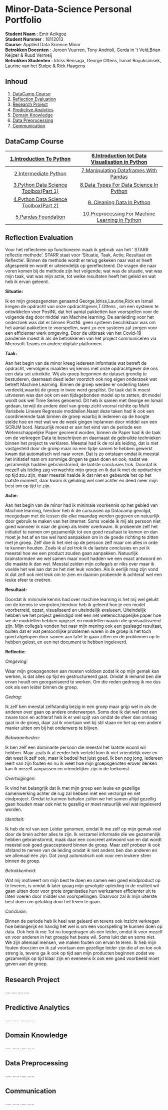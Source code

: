 # Minor-Data-Science Personal Portfolio

**Student Naam** : Emir Acikgoz  
**Student Nummer** : 18112013  
**Course**: Applied Data Science Minor  
**Betrokken Docenten** : Jeroen Vuurren, Tony Andrioli, Gerda in 't Veld,Brian Keijzer & Ruud Vermeij  
**Betrokken Studenten** : Idriss Bensaga, George Ottens, Ismail Boyuksimsek, Laurine van het Stolpe & Rick Haagens

## Inhoud
1. [DataCamp Course](#datacamp-course)
2. [Reflection Evaluation](#reflection-evaluation)
3. [Research Project](#research-project)
4. [Predictive Analytics](#predictive-analytics)
5. [Domain Knowledge](#domain-knowledge)
6. [Data Preprocessing](#data-preprocessing)
7. [Communication](#communication)

## DataCamp Course
| [1.Introduction To Python](https://github.com/Emir-Acikgoz-50/Minor-Data-Science/blob/main/DataCamp%20Courses/Datacamp%201.PNG)| [6.Introduction tot Data Visualisation in Python](https://github.com/Emir-Acikgoz-50/Minor-Data-Science/blob/main/DataCamp%20Courses/Datacamp%206.PNG)| 
|:------------------------:|:------------------------:|
| [2.Intermediate Python](https://github.com/Emir-Acikgoz-50/Minor-Data-Science/blob/main/DataCamp%20Courses/Datacamp%202.PNG)| [7.Manipulating Dataframes With Pandas](https://github.com/Emir-Acikgoz-50/Minor-Data-Science/blob/main/DataCamp%20Courses/Datacamp%207.PNG)| 
| [3.Python Data Science Toolbox(Part 1)](https://github.com/Emir-Acikgoz-50/Minor-Data-Science/blob/main/DataCamp%20Courses/Datacamp%203.PNG)| [8.Data Types For Data Science In Python](https://github.com/Emir-Acikgoz-50/Minor-Data-Science/blob/main/DataCamp%20Courses/Datacamp%208.PNG)|
| [4.Python Data Science Toolbox(Part 2)](https://github.com/Emir-Acikgoz-50/Minor-Data-Science/blob/main/DataCamp%20Courses/Datacamp%204.PNG)| [9. Cleaning Data In Python](https://github.com/Emir-Acikgoz-50/Minor-Data-Science/blob/main/DataCamp%20Courses/Datacamp%209.PNG)|
| [5.Pandas Foundation](https://github.com/Emir-Acikgoz-50/Minor-Data-Science/blob/main/DataCamp%20Courses/Datacamp%205.PNG)|  [10.Preprocessing For Machine Learning in Python](https://github.com/Emir-Acikgoz-50/Minor-Data-Science/blob/main/DataCamp%20Courses/Datacamp%2010.PNG)|

## Reflection Evaluation

Voor het reflecteren op functioneren maak ik gebruik van het ‘ STARR reflectie methode’.
STARR staat voor ‘Situatie, Taak, Actie, Resultaat en Reflectie’. Binnen de methode wordt er terug gekeken naar wat er heeft afgespeeld en wordt er uiteiendelijk op gereflecteerd. De vragen die naar voren komen bij de methode zijn het volgende; wat was de situatie, wat was mijn taak, wat was mijn actie, tot welke resultaten heeft het geleid en wat heb ik ervan geleerd.  

**Situatie:**

Ik en mijn groepsgenoten genaamd George,Idriss,Laurine,Rick en Ismail kregen de opdracht van onze opdrachtgever,T.Ottens , om een systeem te ontwikkelen voor PostNL dat het aantal pakketten kan voorspellen voor de volgende dag door middel van Machine learning.
De aanleiding voor het onderzoek was dat er binnen PostNL geen systeem beschikbaar was om het aantal pakketten te voorspellen, want zo een systeem zal zorgen voor een efficienter werk omgeving. Door de uitbraak van het Covid-19 pandemie moest ik als de betrokkenen van het project communiceren via Microsoft Teams en andere digitale platformen.


**Taak:**

Aan het begin van de minor kreeg iedereen informatie wat betreft de opdracht, vervolgens maakten wij kennis met onze opdrachtgever die ons een data set uitreiktte.
Wij als groep begonnen de dataset grondig te bestuderen, daarnaast deed ieder voorzich ook nog eigen onderzoek wat betreft Machine Learning. Binnen de groep werden er onderling taken verdeeld,waarbij de groep in twee werd gesplitst.
De taak dat ik moest uitvoeren was dan ook om een tijdsgebonden model op te zetten, dit model wordt ook wel Time Series genoemd. Dit heb ik samen met George en Ismail gedaan, terwijl de andere deel van groep zicht voorral richtte op Multi Variabele Lineare Regressie moddellen.Naast deze taken had ik ook een coordinerende taak binnen de groep waarbij ik iedereen op de hoogte stelde hoe en met wat we de week gingen inplannen door middel van een SCRUM bord. Natuurlijk moest er aan het eind van de periode een Wetenschappelijke Paper gecreerd worden, binnen de Paper had ik de taak om de verkregen Data te beschrijven en daarnaast de gebruikte technieken binnen het project te verklaren.
Meestal had ik de rol als leiding, dat is niet vastgesteld door de groep maar na een tijdje samen te hebben gewerkt kwam dat automatisch wel naar voren.
Dat is zo ontstaan omdat ik meestal het initiatief nam om sommige dingen te gaan doen en ook, nadat we gezamenlijk hadden gebrainstormd, de laatste conclusies trok.
Doordat ik mezelf als leiding zag verwachtte mijn groep en ik dat ik met de opdrachten op tijd zou zijn, maar meestal haalde ik dat niet en gebeurde het op het laatste moment, daar kwam ik gelukkig wel snel achter en deed meer mijn best om op tijd te zijn.

**Actie:**

Aan het begin van de minor had ik minimale voorkennis op het gebied van Machine learning, hierdoor heb ik de cursussen op Datacamp gevolgd, meegedaan met de lessen die elke maandag werden gegeven en natuurlijk door gebruik te maken van het internet. 
Soms voelde ik mij als persoon niet goed wanneer ik naar de groep als leider overkwam. Ik probeerde zelf het initiatief te nemen om gezamenlijk tot een goed resultaat te komen en dan moet je het af en toe wel hard aanpakken om in de goede richting te zitten met je groep. Zelf doe ik het niet op de persoon zelf maar om alles in orde te kunnen houden.
Zoals ik al zei trok ik de laatste conclusies en zei ik meestal hoe we een product zouden gaan aanpakken. Natuurlijk brainstormden we wel samen maar nooit hadden we een exact antwoord en die maakte ik dan wel. 
Meestal zeiden mijn collega’s er niks over maar ik voelde het wel aan dat ze het niet leuk vonden. Als ik eerlijk mag zijn vond ik dat zelf ook niet leuk om te zien en daarom probeerde ik achteraf wel een leuke sfeer te creëren.

**Resultaat:**

Doordat ik minimale kennis had over machine learning is het mij wel gelukt om de kennis te vergroten,hierdoor heb ik geleerd hoe je een model voorberreid, opzet, visualiseerd en uiteindelijk evalueert. 
 Uiteindelijk hebben we het project geëindigd  met een net wetenschappelijke paper hoe we de moddellen hebben opgezet en moddellen waarin die gevisualisseerd zijn. Mijn collega’s vonden het naar mijn mening ook een geslaagd resultaat, buiten dat er wat persoonlijke problemen waren in de groep is het toch goed afgelopen door samen aan tafel te gaan zitten en de problemen op te hebben gelost, en een net document te hebben ingeleverd.

**Reflectie:**

*Omgeving:* 

Waar mijn groepsgenoten aan moeten voldoen zodat ik op mijn gemak kan werken, is dat alles op tijd en gestructureerd gaat. Omdat ik iemand ben die ervan houdt om georganiseerd te werken. Om die reden gedroeg ik me dus ook als een leider binnen de groep.

*Gedrag:* 

Ik zelf ben meestal zelfstandig bezig in een groep maar grijp wel in als de anderen over gaan op andere onderwerpen. Soms doe ik dat wel met een zware toon en achteraf heb ik er wel spijt van omdat de sfeer dan omlaag gaat in de groep, daar zal ik voortaan wel bij stil staan en het op een andere manier uitten om bij het onderwerp te blijven.

*Bekwaamheden:*

Ik ben zelf een dominante persoon die meestal het laatste woord wil hebben. Maar zoals ik al eerder heb verteld kom ik niet vriendelijk over en dat weet ik zelf ook, maar ik bedoel het juist goed. Ik ben nog jong, iedereen leert van zijn fouten en nu ik weet hoe mijn groepsgenoten erover denken kan ik mezelf aanpassen en vriendelijker zijn in de toekomst.

*Overtuigingen:* 

Ik vind het belangrijk dat ik met mijn groep een leuke en gezellige samenwerking achter de rug zal hebben met een verzorgd en net eindproject. Omdat te kunnen behalen zullen we het samen altijd gezellig gaan houden maar ook niet te gezellig er moet natuurlijk wel wat ingeleverd worden.

*Identiteit:* 

Ik heb de rol van een Leider genomen, omdat ik me zelf op mijn gemak voel door de brein achter alles te zijn. Ik verzamel informatie die we gezamenlijk hebben gebrainstormd, maak daar een concreet antwoord van en dat wordt meestal ook goed geaccepteerd binnen de groep. Maar zelf probeer ik ook afstand te nemen van de leiding omdat ik niet anders ben dan anderen en we allemaal één zijn. Dat zorgt automatisch ook voor een leukere sfeer binnen de groep.

*Betrokkenheid:*

Wat mij motiveert om mijn best te doen en samen een goed eindproduct op te leveren, is omdat ik later graag mijn gevolgde opleiding in de realiteit wil gaan uitten door voor grote organisaties hun werkzamen efficienter uit te laten voeren door middel van voorspellingen. Daarvoor zal ik mijn uiterste best doen om gelukkig door het leven te gaan.

*Conclusie:*

Binnen de periode heb ik heel wat geleerd en tevens ook inzicht verkregen hoe belangerijk en handig het wel is om een voorspelling te kunnen doen op data.
Ook heb ik me Tot nu toegedragen als een leider, omdat ik voor mezelf en voor anderen in het groepje het beste wil. Soms lukt dat en soms niet. We zijn allemaal mensen, we maken fouten om ervan te leren. Ik heb mijn fouten doorzien en  ik zal voortaan een gezellige leider zijn die af en toe ook streng is, tevens ga ik ook op tijd aan mijn producten beginnen zodat we gezamenlijk op tijd klaar zijn en eveneens ik ook een goed voorbeeld moet geven aan de groep.


## Research Project
....
....
....
....

## Predictive Analytics
.....
.....
.....
.....

## Domain Knowledge
.....
.....
.....
.....

## Data Preprocessing
.....
.....
.....
.....

## Communication
.....
.....
.....
.....
